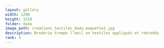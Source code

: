 ```yaml
---
layout: gallery
width: 1200
height: 1510
folder: dada
image_path: creations_textiles_dada_maquette2.jpg
description: Broderie trompe l’oeil en textiles appliqués et rebrodés
rank: 5
---
```

